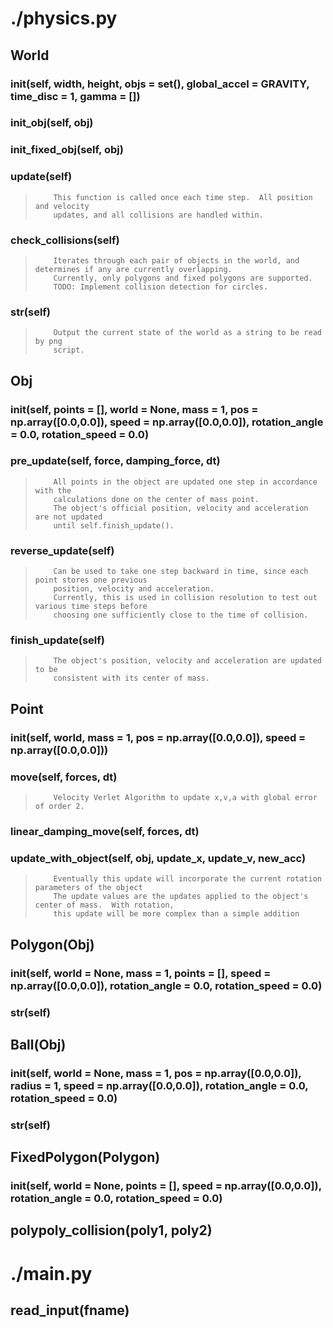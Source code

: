 
# ./physics.py
## World
###     __init__(self, width, height, objs = set(), global_accel = GRAVITY, time_disc = 1, gamma = [])
###     init_obj(self, obj)
###     init_fixed_obj(self, obj)
###     update(self)
>         This function is called once each time step.  All position and velocity
>         updates, and all collisions are handled within.

###     check_collisions(self)
>         Iterates through each pair of objects in the world, and determines if any are currently overlapping.
>         Currently, only polygons and fixed polygons are supported.
>         TODO: Implement collision detection for circles.

###     __str__(self)
>         Output the current state of the world as a string to be read by png 
>         script.

## Obj
###     __init__(self, points = [], world = None, mass = 1, pos = np.array([0.0,0.0]), speed = np.array([0.0,0.0]), rotation_angle = 0.0, rotation_speed = 0.0)
###     pre_update(self, force, damping_force, dt)
>         All points in the object are updated one step in accordance with the 
>         calculations done on the center of mass point.
>         The object's official position, velocity and acceleration are not updated
>         until self.finish_update().

###     reverse_update(self)
>         Can be used to take one step backward in time, since each point stores one previous
>         position, velocity and acceleration.  
>         Currently, this is used in collision resolution to test out various time steps before
>         choosing one sufficiently close to the time of collision.

###     finish_update(self)
>         The object's position, velocity and acceleration are updated to be 
>         consistent with its center of mass.

## Point
###     __init__(self, world, mass = 1, pos = np.array([0.0,0.0]), speed = np.array([0.0,0.0]))
###     move(self, forces, dt)
>         Velocity Verlet Algorithm to update x,v,a with global error of order 2.

###     linear_damping_move(self, forces, dt)
###     update_with_object(self, obj, update_x, update_v, new_acc)
>         Eventually this update will incorporate the current rotation parameters of the object
>         The update values are the updates applied to the object's center of mass.  With rotation,
>         this update will be more complex than a simple addition

## Polygon(Obj)
###     __init__(self, world = None, mass = 1, points = [], speed = np.array([0.0,0.0]), rotation_angle = 0.0, rotation_speed = 0.0)
###     __str__(self)
## Ball(Obj)
###     __init__(self, world = None, mass = 1, pos = np.array([0.0,0.0]), radius = 1, speed = np.array([0.0,0.0]), rotation_angle = 0.0, rotation_speed = 0.0)
###     __str__(self)
## FixedPolygon(Polygon)
###     __init__(self, world = None, points = [], speed = np.array([0.0,0.0]), rotation_angle = 0.0, rotation_speed = 0.0)
## polypoly_collision(poly1, poly2)

# ./main.py
## read_input(fname)
